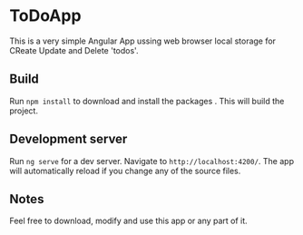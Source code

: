 # ToDoApp

This is a very simple Angular App ussing web browser local storage for CReate Update and Delete 'todos'.

## Build

Run `npm install` to download and install the packages . This will build the project.

## Development server

Run `ng serve` for a dev server. Navigate to `http://localhost:4200/`. The app will automatically reload if you change any of the source files.

## Notes

Feel free to download, modify and use this app or any part of it.

